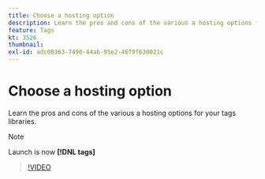 ```yaml
---
title: Choose a hosting option
description: Learn the pros and cons of the various a hosting options for your tags libraries. 
feature: Tags
kt: 3526
thumbnail:
exl-id: adc00363-7490-44ab-95e2-46f9f630021c
---
```

# Choose a hosting option

Learn the pros and cons of the various a hosting options for your tags libraries. 

>[!NOTE]
>
> Launch is now **[!DNL tags]**

>[!VIDEO](https://video.tv.adobe.com/v/28728/?quality=12&learn=on)
